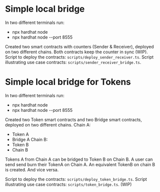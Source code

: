 # Simple local bridge
In two different terminals run:
- npx hardhat node
- npx hardhat node --port 8555

Created two smart contracts with counters (Sender & Receiver), deployed on two different chains.
Both contracts keep the counter in sync (WIP).
Script to deploy the contracts: `scripts/deploy_sender_receiver.ts`.
Script illustrating use case contracts: `scripts/sender_receiver_bridge.ts`.

# Simple local bridge for Tokens
In two different terminals run:
- npx hardhat node
- npx hardhat node --port 8555

Created two Token smart contracts and two Bridge smart contracts, deployed on two different chains.
Chain A:
- Token A
- Bridge A
Chain B:
- Token B
- Chain B

Tokens A from Chain A can be bridged to Token B on Chain B.
A user can send send burn their TokenA on Chain A. An equivalent TokenB on chain B is created. And vice versa.

Script to deploy the contracts: `scripts/deploy_token_bridge.ts`.
Script illustrating use case contracts: `scripts/token_bridge.ts`. (WIP)
